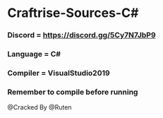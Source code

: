 # Craftrise-Sources-C#


### Discord = https://discord.gg/5Cy7N7JbP9
### Language = C#
### Compiler = VisualStudio2019
### Remember to compile before running

@Cracked By @Ruten
